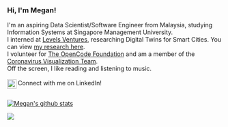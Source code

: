 ### Hi, I'm Megan! 

I'm an aspiring Data Scientist/Software Engineer from Malaysia, studying Information Systems at Singapore Management University.
<br>
I interned at [Levels Ventures](https://www.levelsventures.com/), researching Digital Twins for Smart Cities. You can view [my research here](https://drive.google.com/file/d/1f9DM11SFwiSt-xNGC5yZEYx3bxtZhpWU/view).<br>
I volunteer for [The OpenCode Foundation](https://www.theopencode.org/) and am a member of the [Coronavirus Visualization Team](https://scholar.harvard.edu/cvt/teams-and-projects).
<br>
Off the screen, I like reading and listening to music.
<br><br>
Connect with me on LinkedIn!
<a href="https://www.linkedin.com/in/megan-thong/">
  <img align="left" alt="Megan's LinkedIn" width="22px" src="https://cdn.jsdelivr.net/npm/simple-icons@v3/icons/linkedin.svg" />
</a><br><br>

[![Megan's github stats](https://github-readme-stats.vercel.app/api?username=pikamegan)](https://github.com/anuraghazra/github-readme-stats)

![](https://visitor-badge.glitch.me/badge?page_id=pikamegan.pikamegan)

  
<!--
**pikamegan/pikamegan** is a ✨ _special_ ✨ repository because its `README.md` (this file) appears on your GitHub profile.

Here are some ideas to get you started:

- 🔭 I’m currently working on ...
- 🌱 I’m currently learning ...
- 👯 I’m looking to collaborate on ...
- 🤔 I’m looking for help with ...
- 💬 Ask me about ...
- 📫 How to reach me: ...
- 😄 Pronouns: ...
- ⚡ Fun fact: ...
-->
